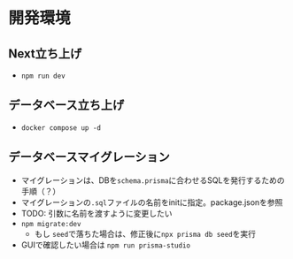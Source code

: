 # 開発環境
## Next立ち上げ 
- `npm run dev`
## データベース立ち上げ
- `docker compose up -d`
## データベースマイグレーション
- マイグレーションは、DBを`schema.prisma`に合わせるSQLを発行するための手順（？）
- マイグレーションの`.sql`ファイルの名前をinitに指定。package.jsonを参照
- TODO: 引数に名前を渡すように変更したい
- `npm migrate:dev`
    - もし `seed`で落ちた場合は、修正後に`npx prisma db seed`を実行
- GUIで確認したい場合は `npm run prisma-studio`